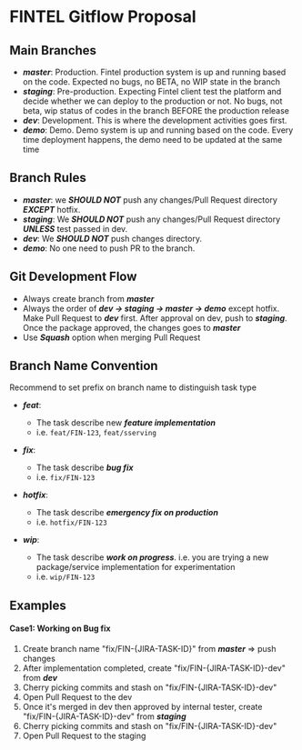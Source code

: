 # FINTEL Gitflow Proposal

## Main Branches

- ***master***: Production. Fintel production system is up and running based on the code. Expected no bugs, no BETA, no WIP state in the branch
- ***staging***: Pre-production. Expecting Fintel client test the platform and decide whether we can deploy to the production or not. No bugs, not beta, wip status of codes in the branch BEFORE the production release
- ***dev***: Development. This is where the development activities goes first.
- ***demo***: Demo. Demo system is up and running based on the code. Every time deployment happens, the demo need to be updated at the same time

## Branch Rules

- ***master***: we ***SHOULD NOT*** push any changes/Pull Request directory ***EXCEPT*** hotfix.
- ***staging***: We ***SHOULD NOT*** push any changes/Pull Request directory ***UNLESS*** test passed in dev.
- ***dev***: We ***SHOULD NOT*** push changes directory. 
- ***demo***: No one need to push PR to the branch.
## Git Development Flow

- Always create branch from ***master***
- Always the order of ***dev -> staging -> master -> demo*** except hotfix. Make Pull Request to ***dev*** first. After approval on dev, push to ***staging***. Once the package approved, the changes goes to ***master***
- Use ***Squash*** option when merging Pull Request

## Branch Name Convention

Recommend to set prefix on branch name to distinguish task type
- ***feat***: 
  - The task describe new ***feature implementation***
  - i.e. `feat/FIN-123`, `feat/sserving`

- ***fix***: 
  - The task describe ***bug fix***
  - i.e. `fix/FIN-123`

- ***hotfix***: 
  - The task describe ***emergency fix on production***
  - i.e. `hotfix/FIN-123`

- ***wip***: 
  - The task describe ***work on progress***. i.e. you are trying a new package/service implementation for experimentation
  - i.e. `wip/FIN-123`

## Examples
#### Case1: Working on Bug fix

1. Create branch name "fix/FIN-{JIRA-TASK-ID}" from ***master*** => push changes
1. After implementation completed, create "fix/FIN-{JIRA-TASK-ID}-dev" from ***dev***
1. Cherry picking commits and stash on "fix/FIN-{JIRA-TASK-ID}-dev"
1. Open Pull Request to the dev
1. Once it's merged in dev then approved by internal tester, create "fix/FIN-{JIRA-TASK-ID}-dev" from ***staging***
1. Cherry picking commits and stash on "fix/FIN-{JIRA-TASK-ID}-dev"
1. Open Pull Request to the staging